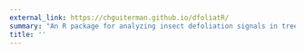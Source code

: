 ```yaml
---
external_link: https://chguiterman.github.io/dfoliatR/
summary: "An R package for analyzing insect defoliation signals in tree rings."
title: ''
---
```

